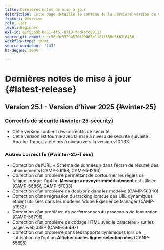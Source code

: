 ```yaml
---
title: Dernières notes de mise à jour
description: Cette page détaille le contenu de la dernière version de Campaign Standard
feature: Overview
role: User
level: Beginner
exl-id: e1f55a9b-be51-4f57-8719-fed7efc89113
source-git-commit: ec96a9c3320a570f80863b1189f350c5f62f8466
workflow-type: tm+mt
source-wordcount: '143'
ht-degree: 100%

---
```



# Dernières notes de mise à jour {#latest-release}

<!--
## Release notes {#e-new-release}


This section lists improvements and changes included in the next Campaign Standard release.

>[!CAUTION]
>
>This content is subject to changes without prior notice until the stage environments upgrade date. Learn more in the [Release planning page](../../rn/using/release-planning.md).

-->

## Version 25.1 - Version d’hiver 2025 {#winter-25}

### Correctifs de sécurité {#winter-25-security}

* Cette version contient des correctifs de sécurité.
* Cette version est fournie avec la mise à niveau de sécurité suivante : Apache Tomcat a été mis à niveau vers la version v10.1.33.

### Autres correctifs {#winter-25-fixes}


* Correction de l’URL « Schéma de données » dans l’écran de résumé des abonnements (CAMP-56168, CAMP-56296)
* Correction d’un problème permettant de contourner les règles de fatigue lorsque l’option **Message à envoyer immédiatement** est utilisée (CAMP-56866, CAMP-57033)
* Correction d’un problème de doublons dans les modèles (CAMP-56340)
* Correction d’une régression du tracking lorsque des URL dynamiques étaient utilisées dans les modèles Adobe Experience Manager (CAMP-51932)
* Correction d’un problème de performances du processus de facturation (CAMP-56796)
* Correction d’un problème de codage HTML avec le caractère `>` sur les pages web JSSP (CAMP-56497)
* Correction d’un problème dans les rapports dynamiques lors de l’utilisation de l’option **Afficher sur les lignes sélectionnées** (CAMP-55895)

